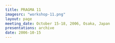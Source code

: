 ```yaml
---
title: PRAGMA 11
imagesrc: "workshop-11.png"
layout: page
meeting_date: October 15-18, 2006, Osaka, Japan
presentations: archive
date: 2006-10-15
---
```


